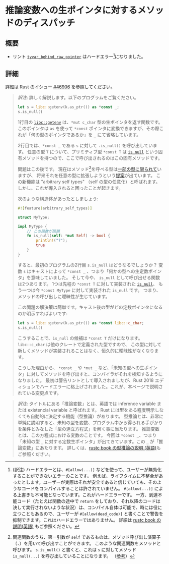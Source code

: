 <!--
# Method dispatch for raw pointers to inference variables
-->

# 推論変数への生ポインタに対するメソッドのディスパッチ

<!--
## Summary
-->

## 概要

<!--
- The [`tyvar_behind_raw_pointer`][#46906] lint is now a hard error.
-->

- リント [`tyvar_behind_raw_pointer`][#46906] はハードエラー[^1]になりました。

[#46906]: https://github.com/rust-lang/rust/issues/46906

[^1]: (訳注) ハードエラーとは、`#[allow(...)]` などを使って、ユーザーが無効化することができないエラーのことです。
  例えば、ライフタイムに不整合があったとします。ユーザーが実際はそれが安全であると信じていても、そのようなコードをコンパイルすることは許されていません。 `#[allow(...)]` による上書きも不可能となっています。これがハードエラーです。
  一方、到達不能コード（たとえば関数の途中で `return` をしており、それ以降のコードは決して実行されないような状況）は、コンパイル自体は可能で、時には役に立つこともあるので、ユーザーが `#[allow(dead_code)]` と書くことで警告を抑制できます。これはハードエラーではありません。
  詳細は [rustc book の説明(英語)](https://rustc-dev-guide.rust-lang.org/diagnostics.html#lints-versus-fixed-diagnostics) もご参照ください。

<!--
## Details
-->

## 詳細

<!--
See Rust issue [#46906] for details.
-->

詳細は Rust のイシュー [#46906] を参照してください。

> *訳注*:
> 詳しく解説します。以下のプログラムをご覧ください。
>
> ```rust
> let s = libc::getenv(k.as_ptr()) as *const _;
> s.is_null()
> ```
>
> 1行目の [`libc::getenv`] は、`*mut c_char` 型の生ポインタを返す関数です。
> このポインタは `as` を使って `*const` ポインタに変換できますが、その際これが「何の型のポインタであるか」を `_` にて省略しています。
>
> 2行目では、`*const _` である `s` に対して `.is_null()` を呼び出しています。
> 任意の型 `T` について、プリミティブ型 `*const T` は [`is_null`] という固有メソッドを持つので、ここで呼び出されるのはこの固有メソッドです。
>
> 問題はこの後です。
> 現在はメソッド[^2]を呼べる型は[一部の型に限られて][methods]いますが、
> 将来それを任意の型に拡張しようという[提案][arbitrary_self_types-tracking]が出ています。
> この新機能は "arbitrary self types" （self の型の任意化）と呼ばれます。
> しかし、これが導入されると困ったことが起きます。
> 
> 次のような構造体があったとしましょう:
> ```rust
> #![feature(arbitrary_self_types)]
> 
> struct MyType;
> 
> impl MyType {
>     // この関数が問題
>     fn is_null(self: *mut Self) -> bool {
>         println!("?");
>         true
>     }
> }
> ```
>
> すると、最初のプログラムの2行目 `s.is_null` はどうなるでしょうか？
> 変数 `s` はキャストによって `*const _` 、つまり「何かの型への生定数ポインタ」を意味していました。
> そして今や、 `is_null` として呼び出せる関数は2つあります。
> 1つは先程の `*const T` に対して実装された [`is_null`]、
> もう一つは今 `*const MyType` に対して実装された `is_null` です。
> つまり、メソッドの呼び出しに曖昧性が生じています。
>
> この問題の解決策は簡単です。キャスト後の型がどの定数ポインタになるのか明示すればよいです:
>
> ```rust
> let s = libc::getenv(k.as_ptr()) as *const libc::c_char;
> s.is_null()
> ```
>
> こうすることで、`is_null` の候補は `*const T` だけになります。
> `libc::c_char` は他のクレートで定義された型ですので、
> この型に対して新しくメソッドが実装されることはなく、恒久的に曖昧性がなくなります。
>
> こうした理由から、 `*const _` や `*mut _` など、「未知の型への生ポインタ」に対してメソッドを呼び出すと、コンパイラがそれを検知するようになりました。
> 最初は警告リントとして導入されましたが、Rust 2018 エディションでハードエラーに格上げされました。これが、本ページで説明されている変更点です。

[^2]: 関連関数のうち、第一引数が `self` であるものは、メソッド呼び出し演算子（`.`）を用いて呼び出すことができます。
このような関連関数をメソッドと呼びます。
`s.is_null()` と書くと、これは `s` に対してメソッド `is_null(...)` を呼び出していることになります。
（[参考](https://doc.rust-lang.org/reference/items/associated-items.html#methods)）

[`libc::getenv`]: https://docs.rs/libc/0.2.107/i686-pc-windows-msvc/libc/fn.getenv.html
[`is_null`]: https://doc.rust-lang.org/std/primitive.pointer.html#method.is_null-1
[methods]: https://doc.rust-lang.org/reference/items/associated-items.html#methods
[arbitrary_self_types-tracking]: https://github.com/rust-lang/rust/issues/44874

> *訳注*:
> タイトルにある「推論変数」とは、英語では inference variable または existencial variable と呼ばれます。
> Rust には型をある程度明示しなくても自動的に決定する機能（型推論）があります。
> 型推論とは、非常に単純に説明すると、未知の型を変数、プログラム中から得られる手がかりを条件とみなした「型の連立方程式」を解く事に当たります。
> 推論変数とは、この方程式における変数のことです。
> 今回は `*const _`、つまり「未知の型 `_` に対する定数生ポインタ」が出てきています。この `_` が「推論変数」にあたります。
> 詳しくは、[rustc book の型推論の説明 (英語)](https://rustc-dev-guide.rust-lang.org/type-inference.html#a-note-on-terminology)もご参照ください。
